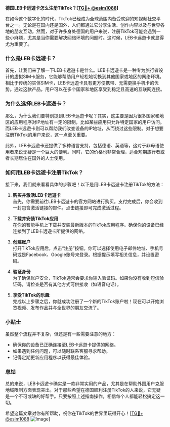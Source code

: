 **德国LEB卡远遊卡怎么注册TikTok？[[TG💪+ @esim1088](https://t.me/s/esim1088)]**

在如今这个数字化的时代，TikTok已经成为全球范围内备受欢迎的短视频社交平台之一。无论是在国内还是国外，人们都通过它分享生活、创作内容以及与世界各地的朋友互动。然而，对于许多身处德国的用户来说，注册TikTok可能会遇到一些小麻烦，尤其是当你需要解决网络环境的问题时。这时候，LEB卡远遊卡就显得尤为重要了。

### 什么是LEB卡远遊卡？

首先，让我们来了解一下LEB卡远遊卡是什么。LEB卡远遊卡是一种专为旅行者设计的虚拟SIM卡服务，它能够帮助用户轻松地切换到其他国家或地区的网络环境。相比于传统的实体SIM卡，LEB卡远遊卡具有更方便携带、无需更换手机卡的优势。通过这款产品，用户可以在多个国家和地区享受到稳定且高速的互联网连接。

### 为什么选择LEB卡远遊卡？

那么，为什么我们要特别提到LEB卡远遊卡呢？其实，这主要是因为很多国家和地区的应用程序对IP地址有一定的限制，比如某些应用只允许特定国家的用户访问。而LEB卡远遊卡则可以帮助我们改变设备的IP地址，从而绕过这些限制。对于想要注册TikTok的用户来说，这一点至关重要。

此外，LEB卡远遊卡还提供了多种语言支持，包括德语、英语等，这对于非母语使用者来说无疑是一个巨大的便利。同时，它的价格也非常合理，适合短期旅行者或者长期居住在国外的人士使用。

### 如何用LEB卡远遊卡注册TikTok？

接下来，我们就来看看具体的步骤吧！以下是用LEB卡远遊卡注册TikTok的方法：

1. **购买并激活LEB卡远遊卡**  
   首先，你需要前往LEB卡远遊卡的官方网站进行购买。支付完成后，你会收到一封包含激活链接的邮件。点击链接即可完成激活过程。

2. **下载并安装TikTok应用**  
   在你的智能手机上下载并安装最新版本的TikTok应用程序。确保你的设备已经连接到了LEB卡远遊卡所提供的网络。

3. **创建账户**  
   打开TikTok应用后，点击“注册”按钮。你可以选择使用电子邮件地址、手机号码或是Facebook、Google账号来登录。根据提示填写相关信息，并设置密码。

4. **验证身份**  
   为了确保账户安全，TikTok通常会要求你输入验证码。如果你没有收到短信验证码，请检查是否有其他方式可供接收（如语音电话）。

5. **享受TikTok的乐趣**  
   完成以上步骤之后，你就成功注册了一个新的TikTok账户啦！现在可以开始浏览视频、发布作品并与全世界的朋友交流了。

### 小贴士

虽然整个流程并不复杂，但还是有一些需要注意的地方：
- 确保你的设备已正确连接至LEB卡远遊卡提供的网络。
- 如果遇到任何问题，可以随时联系客服寻求帮助。
- 记得定期更新应用程序以获得最佳体验。

### 总结

总的来说，LEB卡远遊卡确实是一款非常实用的产品，尤其是在帮助外国用户克服地域限制方面表现突出。对于那些希望在德国顺利注册TikTok的人来说，它无疑是一个不可或缺的好帮手。只要按照上述指南操作，相信每个人都能轻松搞定这一切。

希望这篇文章对你有所帮助，祝你在TikTok的世界里玩得开心！[[TG💪+ @esim1088](https://t.me/s/esim1088) ![Image](https://i.postimg.cc/4NQfJmqS/Snipaste-2025-05-13-00-14-12.png)]